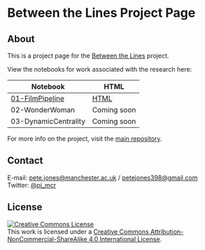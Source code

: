 # Between the Lines Project Page

## About

This is a project page for the [Between the Lines](https://github.com/pj398/between-the-lines) project.

View the notebooks for work associated with the research here:

| Notebook  | HTML  |
| -----	|	----- |
| [01-FilmPipeline](01-FilmPipeline.Rmd)	|	[HTML](01-FilmPipeline.nb.html) |
| 02-WonderWoman	| Coming soon |
| 03-DynamicCentrality |  Coming soon |

For more info on the project, visit the [main repository](https://github.com/pj398/between-the-lines).

## Contact

E-mail: pete.jones@manchester.ac.uk / petejones398@gmail.com  
Twitter: [@pj_mcr](https://twitter.com/pj_mcr)

## License

<a rel="license" href="http://creativecommons.org/licenses/by-nc-sa/4.0/"><img alt="Creative Commons License" style="border-width:0" src="https://i.creativecommons.org/l/by-nc-sa/4.0/88x31.png" /></a><br />This work is licensed under a <a rel="license" href="http://creativecommons.org/licenses/by-nc-sa/4.0/">Creative Commons Attribution-NonCommercial-ShareAlike 4.0 International License</a>.
